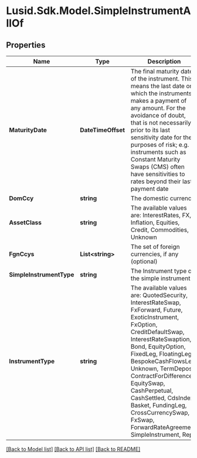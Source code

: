 # Lusid.Sdk.Model.SimpleInstrumentAllOf

## Properties

Name | Type | Description | Notes
------------ | ------------- | ------------- | -------------
**MaturityDate** | **DateTimeOffset** | The final maturity date of the instrument. This means the last date on which the instruments makes a payment of any amount.  For the avoidance of doubt, that is not necessarily prior to its last sensitivity date for the purposes of risk; e.g. instruments such as  Constant Maturity Swaps (CMS) often have sensitivities to rates beyond their last payment date | [optional] 
**DomCcy** | **string** | The domestic currency | 
**AssetClass** | **string** | The available values are: InterestRates, FX, Inflation, Equities, Credit, Commodities, Unknown | 
**FgnCcys** | **List&lt;string&gt;** | The set of foreign currencies, if any (optional) | [optional] 
**SimpleInstrumentType** | **string** | The Instrument type of the simple instrument | 
**InstrumentType** | **string** | The available values are: QuotedSecurity, InterestRateSwap, FxForward, Future, ExoticInstrument, FxOption, CreditDefaultSwap, InterestRateSwaption, Bond, EquityOption, FixedLeg, FloatingLeg, BespokeCashFlowsLeg, Unknown, TermDeposit, ContractForDifference, EquitySwap, CashPerpetual, CashSettled, CdsIndex, Basket, FundingLeg, CrossCurrencySwap, FxSwap, ForwardRateAgreement, SimpleInstrument, Repo | 

[[Back to Model list]](../README.md#documentation-for-models) [[Back to API list]](../README.md#documentation-for-api-endpoints) [[Back to README]](../README.md)


